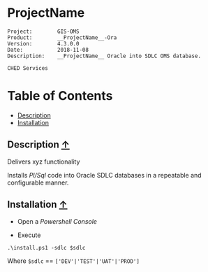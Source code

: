 # __ProjectName__

~~~
Project:        GIS-OMS
Product:        __ProjectName__-Ora
Version:        4.3.0.0
Date:           2018-11-08 
Description:    __ProjectName__ Oracle into SDLC OMS database.

CHED Services

~~~

<a name="TOC"></a>
# Table of Contents

- [Description](#description)
- [Installation](#installation)



<a name="description"></a>
## Description [&uarr;](#TOC) ##

Delivers xyz functionality 

Installs *Pl/Sql* code into Oracle SDLC databases in a repeatable and configurable manner.


<a name="installation"></a>
## Installation [&uarr;](#TOC) ##

- Open a *Powershell Console*

- Execute 
~~~
.\install.ps1 -sdlc $sdlc
~~~

Where `$sdlc` == `['DEV'|'TEST'|'UAT'|'PROD']`

